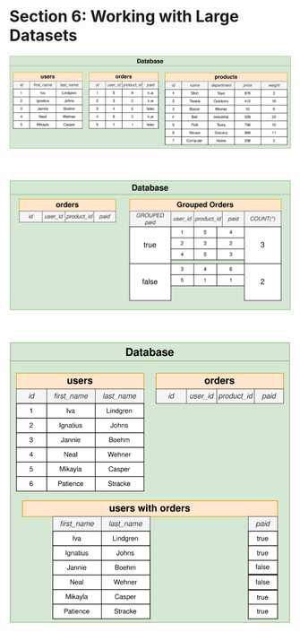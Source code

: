 # Section 6: Working with Large Datasets

<div align="center"><img src="./diagrams/09/sql-1.svg" /></div><br/><br/><br/>
<div align="center"><img src="./diagrams/09/sql-2.svg" /></div><br/><br/><br/>
<div align="center"><img src="./diagrams/09/sql-3.svg" /></div><br/><br/><br/>
